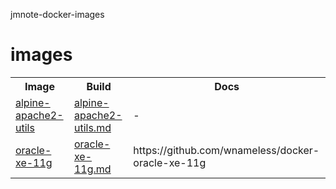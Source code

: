 jmnote-docker-images

# images
<table>
<tr>
  <th>Image</th>
  <th>Build</th>
  <th>Docs</th>
</tr>
<tr>
  <td><a href='https://hub.docker.com/r/jmnote/alpine-apache2-utils'>alpine-apache2-utils</a></td>
  <td><a href='https://github.com/jmnote/jmnote-docker-images/blob/master/results/alpine-apache2-utils.md'>alpine-apache2-utils.md</a></td>
  <td>-</td>
</tr>
<tr>
  <td><a href='https://hub.docker.com/r/jmnote/oracle-xe-11g'>oracle-xe-11g</a></td>
  <td><a href='https://github.com/jmnote/jmnote-docker-images/blob/master/results/oracle-xe-11g.md'>oracle-xe-11g.md</a></td>
  <td>https://github.com/wnameless/docker-oracle-xe-11g</td>
</tr>
</table>
